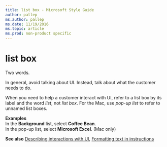 ```yaml
---
title: list box - Microsoft Style Guide
author: pallep
ms.author: pallep
ms.date: 11/19/2016
ms.topic: article
ms.prod: non-product specific
---
```


# list box

Two words. 

In general, avoid talking about UI. Instead, talk about what the customer needs to do. 

When you need to help a customer interact with UI, refer to a list box by its label and the word *list*, not *list box*. For the Mac, use *pop-up list* to refer to unnamed list boxes.

**Examples**  
In the **Background** list, select **Coffee Bean**.   
In the pop-up list, select **Microsoft Excel**. (Mac only)

**See also** [Describing interactions with UI](/style-guide/procedures-instructions/describing-interactions-with-ui), [Formatting text in instructions](/style-guide/procedures-instructions/formatting-text-in-instructions)
